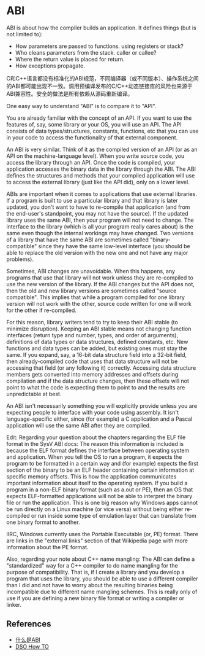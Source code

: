 # ABI

ABI is about how the compiler builds an application. It defines things (but is not limited to):

* How parameters are passed to functions. using registers or stack?
* Who cleans parameters from the stack. caller or callee?
* Where the return value is placed for return.
* How exceptions propagate.

C和C++语言都没有标准化的ABI规范，不同编译器（或不同版本）、操作系统之间的ABI都可能出现不一致。调用预编译发布的C/C++动态链接库的风险也来源于ABI兼容性。安全的做法是所有依赖从源码重新编译。

One easy way to understand "ABI" is to compare it to "API".

You are already familiar with the concept of an API. If you want to use the features of, say, some library or your OS, you will use an API. The API consists of data types/structures, constants, functions, etc that you can use in your code to access the functionality of that external component.

An ABI is very similar. Think of it as the compiled version of an API (or as an API on the machine-language level). When you write source code, you access the library through an API. Once the code is compiled, your application accesses the binary data in the library through the ABI. The ABI defines the structures and methods that your compiled application will use to access the external library (just like the API did), only on a lower level.

ABIs are important when it comes to applications that use external libraries. If a program is built to use a particular library and that library is later updated, you don't want to have to re-compile that application (and from the end-user's standpoint, you may not have the source). If the updated library uses the same ABI, then your program will not need to change. The interface to the library (which is all your program really cares about) is the same even though the internal workings may have changed. Two versions of a library that have the same ABI are sometimes called "binary-compatible" since they have the same low-level interface (you should be able to replace the old version with the new one and not have any major problems).

Sometimes, ABI changes are unavoidable. When this happens, any programs that use that library will not work unless they are re-compiled to use the new version of the library. If the ABI changes but the API does not, then the old and new library versions are sometimes called "source compatible". This implies that while a program compiled for one library version will not work with the other, source code written for one will work for the other if re-compiled.

For this reason, library writers tend to try to keep their ABI stable (to minimize disruption). Keeping an ABI stable means not changing function interfaces (return type and number, types, and order of arguments), definitions of data types or data structures, defined constants, etc. New functions and data types can be added, but existing ones must stay the same. If you expand, say, a 16-bit data structure field into a 32-bit field, then already-compiled code that uses that data structure will not be accessing that field (or any following it) correctly. Accessing data structure members gets converted into memory addresses and offsets during compilation and if the data structure changes, then these offsets will not point to what the code is expecting them to point to and the results are unpredictable at best.

An ABI isn't necessarily something you will explicitly provide unless you are expecting people to interface with your code using assembly. It isn't language-specific either, since (for example) a C application and a Pascal application will use the same ABI after they are compiled.

Edit: Regarding your question about the chapters regarding the ELF file format in the SysV ABI docs: The reason this information is included is because the ELF format defines the interface between operating system and application. When you tell the OS to run a program, it expects the program to be formatted in a certain way and (for example) expects the first section of the binary to be an ELF header containing certain information at specific memory offsets. This is how the application communicates important information about itself to the operating system. If you build a program in a non-ELF binary format (such as a.out or PE), then an OS that expects ELF-formatted applications will not be able to interpret the binary file or run the application. This is one big reason why Windows apps cannot be run directly on a Linux machine (or vice versa) without being either re-compiled or run inside some type of emulation layer that can translate from one binary format to another.

IIRC, Windows currently uses the Portable Executable (or, PE) format. There are links in the "external links" section of that Wikipedia page with more information about the PE format.

Also, regarding your note about C++ name mangling: The ABI can define a "standardized" way for a C++ compiler to do name mangling for the purpose of compatibility. That is, if I create a library and you develop a program that uses the library, you should be able to use a different compiler than I did and not have to worry about the resulting binaries being incompatible due to different name mangling schemes. This is really only of use if you are defining a new binary file format or writing a compiler or linker.

## References

* [什么是ABI](https://stackoverflow.com/questions/2171177/what-is-an-application-binary-interface-abi)
* [DSO How TO](ref/dsohowto.pdf)